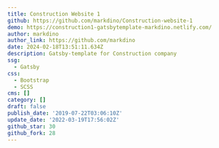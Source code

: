 ```yaml
---
title: Construction Website 1
github: https://github.com/markdino/Construction-website-1
demo: https://construction1-gatsbytemplate-markdino.netlify.com/
author: markdino
author_link: https://github.com/markdino
date: 2024-02-18T13:51:11.634Z
description: Gatsby-template for Construction company
ssg:
  - Gatsby
css:
  - Bootstrap
  - SCSS
cms: []
category: []
draft: false
publish_date: '2019-07-22T03:06:10Z'
update_date: '2022-03-19T17:56:02Z'
github_star: 30
github_fork: 28
---
```


